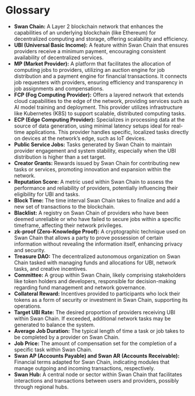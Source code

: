 # Glossary

* **Swan Chain:** A Layer 2 blockchain network that enhances the capabilities of an underlying blockchain (like Ethereum) for decentralized computing and storage, offering scalability and efficiency.
* **UBI (Universal Basic Income):** A feature within Swan Chain that ensures providers receive a minimum payment, encouraging consistent availability of decentralized services.
* **MP (Market Provider):** A platform that facilitates the allocation of computing jobs to providers, utilizing an auction engine for job distribution and a payment engine for financial transactions. It connects job requesters with providers, ensuring efficiency and transparency in job assignments and compensations.
* **FCP (Fog Computing Provider):** Offers a layered network that extends cloud capabilities to the edge of the network, providing services such as AI model training and deployment. This provider utilizes infrastructure like Kubernetes (K8S) to support scalable, distributed computing tasks.
* **ECP (Edge Computing Provider):** Specializes in processing data at the source of data generation, using minimal latency setups ideal for real-time applications. This provider handles specific, localized tasks directly on devices at the network’s edge, such as IoT devices.
* **Public Service Jobs:** Tasks generated by Swan Chain to maintain provider engagement and system stability, especially when the UBI distribution is higher than a set target.
* **Creator Grants:** Rewards issued by Swan Chain for contributing new tasks or services, promoting innovation and expansion within the network.
* **Reputation Score:** A metric used within Swan Chain to assess the performance and reliability of providers, potentially influencing their eligibility for UBI and tasks.
* **Block Time:** The time interval Swan Chain takes to finalize and add a new set of transactions to the blockchain.
* **Blacklist:** A registry on Swan Chain of providers who have been deemed unreliable or who have failed to secure jobs within a specific timeframe, affecting their network privileges.
* **zk-proof (Zero-Knowledge Proof):** A cryptographic technique used on Swan Chain that allows a party to prove possession of certain information without revealing the information itself, enhancing privacy and security.
* **Treasure DAO:** The decentralized autonomous organization on Swan Chain tasked with managing funds and allocations for UBI, network tasks, and creative incentives.
* **Committee:** A group within Swan Chain, likely comprising stakeholders like token holders and developers, responsible for decision-making regarding fund management and network governance.
* **Collateral Reward:** Incentives provided to participants who lock their tokens as a form of security or investment in Swan Chain, supporting its operations.
* **Target UBI Rate:** The desired proportion of providers receiving UBI within Swan Chain. If exceeded, additional network tasks may be generated to balance the system.
* **Average Job Duration:** The typical length of time a task or job takes to be completed by a provider on Swan Chain.
* **Job Price:** The amount of compensation set for the completion of a specific task within Swan Chain.
* **Swan AP (Accounts Payable) and Swan AR (Accounts Receivable):** Financial terms adapted for Swan Chain, indicating modules that manage outgoing and incoming transactions, respectively.
* **Swan Hub:** A central node or sector within Swan Chain that facilitates interactions and transactions between users and providers, possibly through regional hubs.

